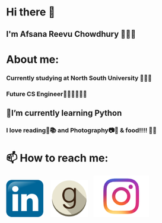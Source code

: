 # Hi there 👋

## I'm Afsana Reevu Chowdhury 👩🏻‍💻

# About me:
### Currently studying at North South University 👩🏻‍🎓
### Future CS Engineer👩🏻‍💻👩🏻‍🔧

## 🌱I’m currently learning Python
### I love reading📖📚 and Photography📷📱 & food!!!! 🍔🍰

# 📫 How to reach me:
<a href="https://www.linkedin.com/in/afsanareevu"><img src="https://raw.githubusercontent.com/afsanarv/afsanarv/master/images/Linkedin-Logo-2.png" width="100"  target="_blank"/></a>&nbsp;&nbsp;&nbsp;&nbsp;
<a href="https://www.goodreads.com/user/show/54229958-afsana-reevu-chowdhury"><img src="https://raw.githubusercontent.com/afsanarv/afsanarv/master/images/goodreads.png" width="100" target="_blank"/></a>&nbsp;&nbsp;&nbsp;
<a href="https://www.instagram.com/reevu___afsana__/"><img src="https://raw.githubusercontent.com/afsanarv/afsanarv/master/images/insta.png" width="150" target="_blank"/></a>&nbsp;&nbsp;&nbsp;&nbsp;

